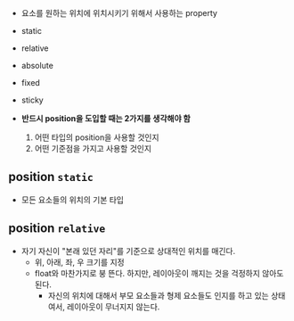 - 요소를 원하는 위치에 위치시키기 위해서 사용하는 property

* static
* relative
* absolute
* fixed
* sticky

* **반드시 position을 도입할 때는 2가지를 생각해야 함**
  1. 어떤 타입의 position을 사용할 것인지
  2. 어떤 기준점을 가지고 사용할 것인지

## position `static`

- 모든 요소들의 위치의 기본 타입

## position `relative`

- 자기 자신이 "본래 있던 자리"를 기준으로 상대적인 위치를 매긴다.
  - 위, 아래, 좌, 우 크기를 지정
  - float와 마찬가지로 붕 뜬다. 하지만, 레이아웃이 깨지는 것을 걱정하지 않아도 된다.
    - 자신의 위치에 대해서 부모 요소들과 형제 요소들도 인지를 하고 있는 상태여서, 레이아웃이 무너지지 않는다.
